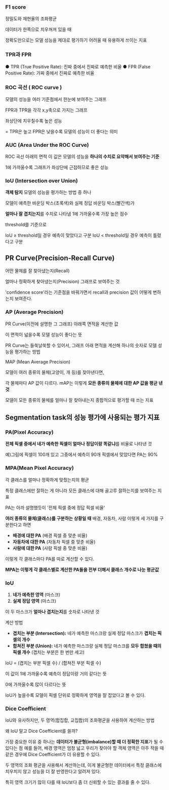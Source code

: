 ### F1 score

정밀도와 재현율의 조화평균

데이터가 한쪽으로 치우쳐져 있을 때 

정확도만으로는 모델 성능을 제대로 평가하기 어려울 때 유용하게 쓰이는 지표


### TPR과 FPR

● TPR (True Positive Rate): 진짜 중에서 진짜로 예측한 비율
● FPR (False Positive Rate): 가짜 중에서 진짜로 예측한 비율

### ROC 곡선 ( ROC curve )

모델의 성능을 여러 기준점에서 한눈에 보여주는 그래프

 FPR과 TPR을 각각 x,y축으로 가지는 그래프

좌상단에 치우칠수록 높은 성능  

= TPR은 높고 FPR은 낮을수록 모델의 성능이 더 좋다는 의미


### AUC (Area Under the ROC Curve)

ROC 곡선 아래의 면적
이 값은 모델의 성능을 **하나의 수치로 요약해서 보여주는 기준**

1에 가까울수록 그래프가 좌상단에 근접하므로 좋은 성능


### IoU (Intersection over Union)

**객체 탐지** 모델의 성능을 평가하는 방법 중 하나

모델이 예측한 바운딩 박스(초록색)와 실제 정답 바운딩 박스(빨간색)가 

**얼마나 잘 겹치는지**를 수치로 나타냄 1에 가까울수록 가장 높은 점수



threshold를 기준으로

IoU ≥ threshold일 경우 예측이 맞았다고 구분
IoU < threshold일 경우 예측이 틀렸다고 구분
## PR Curve(Precision-Recall Curve)

어떤 물체를 잘 찾아냈는지(Recall)

얼마나 정확하게 찾아냈는지(Precision) 그래프로 보여주는 것

'confidence score'라는 기준점을 바꿔가면서 recall과 precision 값이 어떻게 변하는지 보여준다.


### AP (Average Precision)

PR Curve(이전에 설명한 그 그래프) 아래쪽 면적을 계산한 값

이 면적이 넓을수록 모델 성능이 좋다는 뜻

PR Curve는 들쑥날쑥할 수 있어서, 그래프 아래 면적을 계산해 하나의 숫자로 모델 성능을 평가하는 방법


MAP (Mean Average Precision)

모델이 여러 종류의 물체(고양이, 개 등)를 찾아낸다면, 

각 물체마다 AP 값이 다르다.
mAP는 이렇게 **모든 종류의 물체에 대한 AP 값을 평균 낸 것**

모델이 모든 종류의 물체를 얼마나 잘 찾아내는지 종합적으로 평가할 때 쓰는 지표


## Segmentation task의 성능 평가에 사용되는 평가 지표

### PA(Pixel Accuracy)

**전체 픽셀 중에서 네가 예측한 픽셀이 얼마나 정답이랑 똑같냐**를 비율로 나타낸 것

예)그림에 픽셀이 100개 있고 그중에서 예측이 90개 픽셀에서 맞았다면 PA는 90%


### MPA(Mean Pixel Accuracy)

각 클래스를 얼마나 정확하게 맞췄는지의 평균

특정 클래스에만 잘하는 게 아니라 모든 클래스에 대해 골고루 잘하는지를 보여주는 지표

PA는 아까 설명했듯이 '전체 픽셀 중에 정답 픽셀 비율'

**여러 종류의 물체(클래스)를 구분하는 상황일 때** 배경, 자동차, 사람 이렇게 세 가지를 구분한다고 하면

- **배경에 대한 PA** (배경 픽셀 중 맞춘 비율)
- **자동차에 대한 PA** (자동차 픽셀 중 맞춘 비율)
- **사람에 대한 PA** (사람 픽셀 중 맞춘 비율)

이렇게 각 클래스마다 PA를 따로 계산할 수 있다.

**MPA는 이렇게 각 클래스별로 계산한 PA들을 전부 더해서 클래스 개수로 나눈 평균값**

### IoU


1. **네가 예측한 영역** (마스크)
2. **실제 정답 영역** (마스크)

이 두 마스크가 **얼마나 겹치는지**를 숫자로 나타낸 것

계산 방법

- **겹치는 부분 (Intersection):** 네가 예측한 마스크랑 실제 정답 마스크가 **겹치는 픽셀의 개수**
- **합쳐진 부분 (Union):** 네가 예측한 마스크랑 실제 정답 마스크를 **모두 합쳤을 때의 픽셀 개수** (겹치는 부분은 한 번만 세고)

IoU = (겹치는 부분 픽셀 수) / (합쳐진 부분 픽셀 수)

이 값이 1에 가까울수록 예측이 정답이랑 거의 같다는 뜻

0에 가까울수록 많이 다르다는 뜻

IoU가 높을수록 모델이 픽셀 단위로 정확하게 영역을 잘 잡았다고 볼 수 있다.

### Dice Coefficient

 IoU와 유사하지만, 두 영역(합집합, 교집합)의 조화평균을 사용하여 계산하는 방법


왜 IoU 말고 Dice Coefficient를 쓸까?

가장 중요한 이유 중 하나는 **데이터가 불균형(imbalance)할 때 더 정확한 지표**가 될 수 있다는 점
예를 들어, 배경 영역은 엄청 넓고 우리가 찾아야 할 객체 영역은 아주 작을 때 같은 경우에 Dice Coefficient가 더 유용할 수 있다.

두 영역의 조화 평균을 사용해서 계산하는데, 이게 불균형한 데이터에서 특정 클래스에 치우치지 않고 성능을 더 잘 반영한다고 알려져 있다.

특히 영역 크기가 많이 다를 때 IoU보다 좀 더 신뢰할 수 있는 결과를 줄 수 있다.

